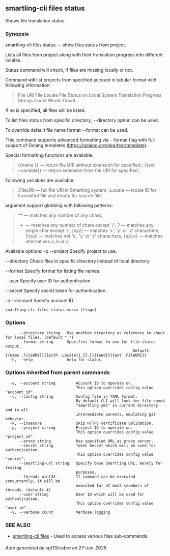## smartling-cli files status

Shows file translation status.

### Synopsis

smartling-cli files status — show files status from project.

Lists all files from project along with their translation progress into
different locales.

Status command will check, if files are missing locally or not.

Command will list projects from specified account in tabular format with
following information:

  > File URI
  > File Locale
  > File Status on Local System
  > Translation Progress
  > Strings Count
  > Words Count

If no <uri> is specified, all files will be listed.

To list files status from specific directory, --directory option can be used.

To override default file name format --format can be used.

This command supports advanced formatting via --format flag with full
support of Golang templates (https://golang.org/pkg/text/template).

Special formatting functions are available:

  > {{name <variable>}} — return file URI without extension for specified
    <variable>;
  > {{ext <variable}} — return extension from file URI for specified <variable>;

Following variables are available:

  > .FileURI — full file URI in Smartling system;
  > .Locale — locale ID for translated file and empty for source file;

<uri> argument support globbing with following patterns:

  > ** — matches any number of any chars;
  > *  — matches any number of chars except '/';
  > ?  — matches any single char except '/';
  > [xyz]   — matches 'x', 'y' or 'z' charachers;
  > [!xyz]  — matches not 'x', 'y' or 'z' charachers;
  > {a,b,c} — matches alternatives a, b or c;


Available options:
  -p --project <project>
    Specify project to use.

  --directory <directory>
    Check files in specific directory instead of local directory.

  --format <format>
    Specify format for listing file names.

  --user <user>
    Specify user ID for authentication.

  --secret <secret>
    Specify secret token for authentication.

  -a --account <account>
    Specify account ID.


```
smartling-cli files status <uri> [flags]
```

### Options

```
      --directory string   Use another directory as reference to check for local files. (default ".")
      --format string      Specifies format to use for file status output. 
                           								Default: {{name .FileURI}}{{with .Locale}}_{{.}}{{end}}{{ext .FileURI}}
  -h, --help               help for status
```

### Options inherited from parent commands

```
  -a, --account string         Account ID to operate on.
                               This option overrides config value "account_id".
  -c, --config string          Config file in YAML format.
                               By default CLI will look for file named
                               "smartling.yml" in current directory and in all
                               intermediate parents, emulating git behavior.
  -k, --insecure               Skip HTTPS certificate validation.
  -p, --project string         Project ID to operate on.
                               This option overrides config value "project_id".
      --proxy string           Use specified URL as proxy server.
      --secret string          Token Secret which will be used for authentication.
                               This option overrides config value "secret".
      --smartling-url string   Specify base Smartling URL, merely for testing
                               purposes.
      --threads uint32         If command can be executed concurrently, it will be
                               executed for at most <number> of threads. (default 4)
      --user string            User ID which will be used for authentication.
                               This option overrides config value "user_id".
  -v, --verbose count          Verbose logging
```

### SEE ALSO

* [smartling-cli files](smartling-cli_files.md)	 - Used to access various files sub-commands.

###### Auto generated by spf13/cobra on 27-Jun-2025
